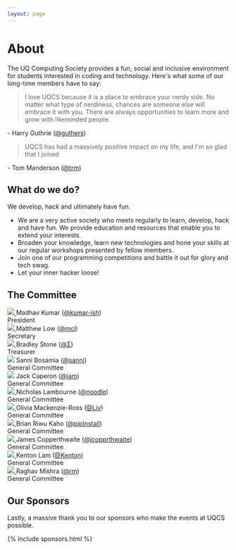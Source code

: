 ```yaml
---
layout: page
---
```

# About
The UQ Computing Society provides a fun, social and inclusive environment for students interested in coding and technology. Here's what some of our long-time members have to say:

> I love UQCS because it is a place to embrace your nerdy side. No matter what type of nerdiness, chances are someone else will embrace it with you. There are always opportunities to learn more and grow with likeminded people. 

\- <span class="name">Harry Guthrie (<a href="https://uqcs.slack.com/messages/@guthers/" target="_blank">@guthers</a>)</span>


> UQCS has had a massively positive impact on my life, and I'm so glad that I joined

\- <span class="name">Tom Manderson (<a href="https://uqcs.slack.com/messages/@trm/" target="_blank">@trm</a>)</span>


## What do we do?
We develop, hack and ultimately have fun.

* We are a very active society who meets regularly to learn, develop, hack and have fun. We provide education and resources that enable you to extend your interests.
* Broaden your knowledge, learn new technologies and hone your skills at our regular workshops presented by fellow members.
* Join one of our programming competitions and battle it out for glory and tech swag.
* Let your inner hacker loose!

## The Committee

<div class="row">
    <div class="profile col s8 offset-s2 m6 l4">
        <a href="https://github.com/kumar-ish" target="_blank">
           <img class="profile-img" src="{{site.baseurl}}/img/exec/president.jpg">
        </a>
        <span class="name">Madhav Kumar (<a href="https://www.linkedin.com/in/kumar-ish/" target="_blank">@kumar-ish</a>)</span><br>
        <span class="role">President</span>
    </div>
    <div class="profile col s8 offset-s2 m6 l4">
        <a href="https://github.com/mattchrlw" target="_blank">
          <img class="profile-img" src="{{site.baseurl}}/img/exec/secretary.jpg">
        </a>
        <span class="name">Matthew Low (<a href="https://uqcs.slack.com/messages/@mcl/" target="_blank">@mcl</a>)</span><br>
        <span class="role">Secretary</span>
    </div>
    <div class="profile col s8 offset-s2 m6 l4" target="_blank">
        <a href="https://github.com/bradleysigma">
        <img class="profile-img" src="{{site.baseurl}}/img/exec/treasurer.png">
        </a>
        <span class="name">Bradley Stone (<a href="https://uqcs.slack.com/messages/@Σ/" target="_blank">@Σ</a>)</span><br>
        <span class="role">Treasurer</span>
    </div>
    <div class="profile col s8 offset-s2 m6 l4">
        <img class="profile-img" src="{{site.baseurl}}/img/exec/sanni.jpg">
        <span class="name">Sanni Bosamia (<a href="https://uqcs.slack.com/messages/@sanni/" target="_blank">@sanni</a>)</span><br>
        <span class="role">General Committee</span>
    </div>
    <div class="profile col s8 offset-s2 m6 l4">
        <img class="profile-img" src="{{site.baseurl}}/img/exec/jack.jpg">
        <span class="name">Jack Caperon (<a href="https://uqcs.slack.com/messages/@jam/" target="_blank">@jam</a>)</span><br>
        <span class="role">General Committee</span>
    </div>
    <div class="profile col s8 offset-s2 m6 l4">
        <a href="https://github.com/nicklambourne" target="_blank">
          <img class="profile-img" src="{{site.baseurl}}/img/exec/nick.png">
        </a>
        <span class="name">Nicholas Lambourne (<a href="https://uqcs.slack.com/messages/@noodle/" target="_blank">@noodle</a>)</span><br>
        <span class="role">General Committee</span>
    </div>
    <div class="profile col s8 offset-s2 m6 l4">
        <a href="https://github.com/Moss1410" target="_blank">    
            <img class="profile-img" src="{{site.baseurl}}/img/exec/liv.png">
        </a>
        <span class="name">Olivia Mackenzie-Ross (<a href="https://uqcs.slack.com/messages/@Liv/" target="_blank">@Liv</a>)</span><br>
        <span class="role">General Committee</span>
    </div>
    <div class="profile col s8 offset-s2 m6 l4">
        <a href="https://github.com/briwukaho/">
          <img class="profile-img" src="{{site.baseurl}}/img/exec/brian.png">
        </a>
        <span class="name">Brian Riwu Kaho (<a href="https://uqcs.slack.com/messages/@pipInstall/" target="_blank">@pipInstall</a>)</span><br>
        <span class="role">General Committee</span>
    </div>
    <div class="profile col s8 offset-s2 m6 l4">
        <a href="https://github.com/coppers-j/">
          <img class="profile-img" src="{{site.baseurl}}/img/exec/james.jpg">
        </a>
        <span class="name">James Copperthwaite (<a href="https://uqcs.slack.com/messages/@jcopprthwaite/" target="_blank">@jcopprthwaite</a>)</span><br>
        <span class="role">General Committee</span>
    </div>
    <div class="profile col s8 offset-s2 m6 l4">
        <a href="https://github.com/KentonLam/">
          <img class="profile-img" src="{{site.baseurl}}/img/exec/kenton.png">
        </a>
        <span class="name">Kenton Lam (<a href="https://uqcs.slack.com/messages/@Kenton/" target="_blank">@Kenton</a>)</span><br>
        <span class="role">General Committee</span>
    </div>
    <div class="profile col s8 offset-s2 m6 offset-m3 l4">
        <a href="https://github.com/LaVieEstDure" target="_blank">
          <img class="profile-img" src="{{site.baseurl}}/img/exec/rm.jpg">
        </a>
        <span class="name">Raghav Mishra (<a href="https://uqcs.slack.com/messages/@rm/" target="_blank">@rm</a>)</span><br>
        <span class="role">General Committee</span>
    </div>
</div>

## Our Sponsors
Lastly, a massive thank you to our sponsors who make the events at UQCS possible.


{% include sponsors.html %}

